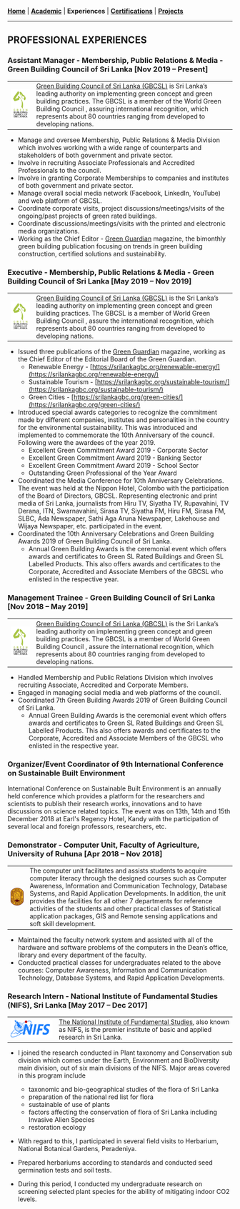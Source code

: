 <!-- Global site tag (gtag.js) - Google Analytics -->
<script async src="https://www.googletagmanager.com/gtag/js?id=UA-69533863-12"></script>
<script>
  window.dataLayer = window.dataLayer || [];
  function gtag(){dataLayer.push(arguments);}
  gtag('js', new Date());

  gtag('config', 'UA-69533863-12');
</script>

[**Home**](../README.md) |
[**Academic**](./academic.md) |
**Experiences** |
[**Certifications**](./certifications.md) |
[**Projects**](./projects.md) 

---

## PROFESSIONAL EXPERIENCES

### Assistant Manager - Membership, Public Relations & Media - Green Building Council of Sri Lanka [Nov 2019 – Present]

<table>
  <tr>
    <td><img src="../images/gbcsl.png"></td>
    <td>
      <a href="https://www.srilankagbc.org">Green Building Council of Sri Lanka (GBCSL)</a> is Sri Lanka’s leading authority on implementing green concept and green building practices. The GBCSL is a member of the World Green Building Council , assuring international recognition, which represents about 80 countries ranging from developed to developing nations.
    </td>
  </tr>
</table>

- Manage and oversee Membership, Public Relations & Media Division which involves working with a wide range of counterparts and stakeholders of both government and private sector.
- Involve in recruiting Associate Professionals and Accredited Professionals to the council.
- Involve in granting Corporate Memberships to companies and institutes of both government and private sector.
- Manage overall social media network (Facebook, LinkedIn, YouTube) and web platform of GBCSL.
- Coordinate corporate visits, project discussions/meetings/visits of the ongoing/past projects of green rated buildings. 
- Coordinate discussions/meetings/visits with the printed and electronic media organizations.
- Working as the Chief Editor - [Green Guardian](https://srilankagbc.org/category/green-guardian/) magazine, the bimonthly green building publication focusing on trends in green building construction, certified solutions and sustainability.

### Executive - Membership, Public Relations & Media - Green Building Council of Sri Lanka [May 2019 – Nov 2019]

<table>
  <tr>
    <td><img src="../images/gbcsl.png"></td>
    <td>
      <a href="https://www.srilankagbc.org">Green Building Council of Sri Lanka (GBCSL)</a> is the Sri Lanka’s leading authority on implementing green concept and green building practices. The GBCSL is a member of World Green Building Council , assure the international recognition, which represents about 80 countries ranging from developed to developing nations.
    </td>
  </tr>
</table>

- Issued three publications of the [Green Guardian](https://srilankagbc.org/category/green-guardian/) magazine, working as the Chief Editor of the Editorial Board of the Green Guardian.
  - Renewable Energy - [https://srilankagbc.org/renewable-energy/](https://srilankagbc.org/renewable-energy/)
  - Sustainable Tourism - [https://srilankagbc.org/sustainable-tourism/](https://srilankagbc.org/sustainable-tourism/)
  - Green Cities - [https://srilankagbc.org/green-cities/](https://srilankagbc.org/green-cities/)
- Introduced special awards categories to recognize the commitment made by different companies, institutes and personalities in the country for the environmental sustainability. This was introduced and implemented to commemorate the 10th Anniversary of the council. Following were the awardees of the year 2019.
  - Excellent Green Commitment Award 2019 - Corporate Sector
  - Excellent Green Commitment Award 2019 - Banking Sector
  - Excellent Green Commitment Award 2019 - School Sector
  - Outstanding Green Professional of the Year Award
- Coordinated the Media Conference for 10th Anniversary Celebrations. The event was held at the Nippon Hotel, Colombo with the participation of the Board of Directors, GBCSL. Representing  electronic and print media of Sri Lanka, journalists from Hiru TV, Siyatha TV, Rupavahini, TV Derana, ITN, Swarnavahini, Sirasa TV, Siyatha FM, Hiru FM, Sirasa FM, SLBC, Ada Newspaper, Sathi Aga Aruna Newspaper, Lakehouse and Wijaya Newspaper, etc. participated in the event.
- Coordinated the 10th Anniversary Celebrations and Green Building Awards 2019 of Green Building Council of Sri Lanka.
  - Annual Green Building Awards is the ceremonial event which offers awards and certificates to Green SL Rated Buildings and Green SL Labelled Products. This also offers awards and certificates to the Corporate, Accredited and Associate Members of the GBCSL who enlisted in the respective year.

### Management Trainee - Green Building Council of Sri Lanka [Nov 2018 – May 2019]

<table>
  <tr>
    <td><img src="../images/gbcsl.png"></td>
    <td>
      <a href="https://www.srilankagbc.org">Green Building Council of Sri Lanka (GBCSL)</a> is the Sri Lanka’s leading authority on implementing green concept and green building practices. The GBCSL is a member of World Green Building Council , assure the international recognition, which represents about 80 countries ranging from developed to developing nations.
    </td>
  </tr>
</table>

- Handled Membership and Public Relations Division which involves recruiting Associate, Accredited and Corporate Members.
- Engaged in managing social media and web platforms of the council.
- Coordinated 7th Green Building Awards 2019 of Green Building Council of Sri Lanka.
  - Annual Green Building Awards is the ceremonial event which offers awards and certificates to Green SL Rated Buildings and Green SL Labelled Products. This also offers awards and certificates to the Corporate, Accredited and Associate Members of the GBCSL who enlisted in the respective year.

### Organizer/Event Coordinator of 9th International Conference on Sustainable Built Environment

International Conference on Sustainable Built Environment is an annually held conference which provides a platform for the researchers and scientists to publish their research works, innovations and to have discussions on science related topics. The event was on 13th, 14th and 15th December 2018 at Earl's Regency Hotel, Kandy with the participation of several local and foreign professors, researchers, etc.

### Demonstrator - Computer Unit, Faculty of Agriculture, University of Ruhuna [Apr 2018 – Nov 2018]

<table>
  <tr>
    <td><img src="../images/uor.png"></td>
    <td>
      The computer unit facilitates and assists students to acquire computer literacy through the designed courses such as Computer Awareness, Information and Communication Technology, Database Systems, and Rapid Application Developments. In addition, the unit provides the facilities for all other 7 departments for reference activities of the students and other practical classes of Statistical application packages, GIS and Remote sensing applications and soft skill development.
    </td>
  </tr>
</table>

- Maintained the faculty network system and assisted with all of the hardware and software problems of the computers in the Dean’s office, library and every department of the faculty.
- Conducted practical classes for undergraduates related to the above courses: Computer Awareness, Information and Communication Technology, Database Systems, and Rapid Application Developments.

### Research Intern - National Institute of Fundamental Studies (NIFS), Sri Lanka [May 2017 – Dec 2017]

<table>
  <tr>
    <td><img src="../images/nifs.png"></td>
    <td>
      <a href="https://www.nifs.ac.lk">The National Institute of Fundamental Studies</a>, also known as NIFS, is the premier institute of basic and applied research in Sri Lanka.
    </td>
  </tr>
</table>

- I joined the research conducted in Plant taxonomy and Conservation sub division which comes under the Earth, Environment and BioDiversity main division, out of six main divisions of the NIFS. Major areas covered in this program include
  - taxonomic and bio-geographical studies of the flora of Sri Lanka
  - preparation of the national red list for flora
  - sustainable of use of plants
  - factors affecting the conservation of flora of Sri Lanka including Invasive Alien Species
  - restoration ecology

- With regard to this, I participated in several field visits to Herbarium, National Botanical Gardens, Peradeniya.
- Prepared herbariums according to standards and conducted seed germination tests and soil tests.
- During this period, I conducted my undergraduate research on screening selected plant species for the ability of mitigating indoor CO2 levels.
